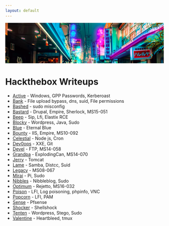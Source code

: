 ```yaml
---
layout: default
---
```


![banner](https://github.com/Bengman/bengman.github.io/blob/master/banner.png?raw=true)

# Hackthebox Writeups

*   [Active](./posts/active.html) - Windows, GPP Passwords, Kerberoast
*   [Bank](./posts/bank.html) - File upload bypass, dns, suid, File permissions
*   [Bashed](./posts/bashed.html) - sudo misconfig
*   [Bastard](./posts/bastard.html) - Drupal, Empire, Sherlock, MS15-051 
*   [Beep](./posts/beep.html) - Sip, Lfi, Elastix RCE
*   [Blocky](./posts/blocky.html) - Wordpress, Java, Sudo
*   [Blue](./posts/blue.html) - Eternal Blue
*   [Bounty](./posts/bounty.html) - IIS, Empire, MS10-092
*   [Celestial](./posts/celestial.html) - Node js, Cron
*   [Dev0ops](./posts/dev0ops.html) - XXE, Git
*   [Devel](./posts/devel.html) - FTP, MS14-058
*   [Grandpa](./posts/grandpa.html) - ExplodingCan, MS14-070
*   [Jerry](./posts/jerry.html) - Tomcat
*   [Lame](./posts/lame.html) - Samba, Distcc, Suid
*   [Legacy](./posts/legacy.html) - MS08-067
*   [Mirai](./posts/mirai.html) - Pi, Sudo
*   [Nibbles](./posts/nibbles.html) - Nibbleblog, Sudo
*   [Optimum](./posts/optimum.html) - Rejetto, MS16-032
*   [Poison](./posts/poison.html) - LFI, Log poisoning, phpinfo, VNC
*   [Popcorn](./posts/popcorn.html) - LFI, PAM
*   [Sense](./posts/sense.html) - Pfsense
*   [Shocker](./posts/shocker.html) - Shellshock
*   [Tenten](./posts/tenten.html) - Wordpress, Stego, Sudo
*   [Valentine](./posts/valentine.html) - Heartbleed, tmux
